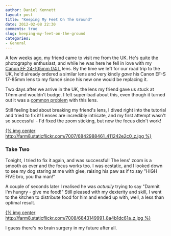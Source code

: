 ```yaml
---
author: Daniel Kennett
layout: post
title: "Keeping My Feet On The Ground"
date: 2012-02-08 22:30
comments: true
slug: keeping-my-feet-on-the-ground
categories: 
- General
---
```


A few weeks ago, my friend came to visit me from the UK. He's quite the photography enthusiast, and while he was here he fell in love with my [Canon EF 24-105mm f/4 L](http://www.the-digital-picture.com/Reviews/Canon-EF-24-105mm-f-4-L-IS-USM-Lens-Review.aspx) lens. By the time we left for our road trip to the UK, he'd already ordered a similar lens and very kindly *gave* his Canon EF-S 17-85mm lens to my fiancé since his new one would be replacing it.

Two days after we arrive in the UK, the lens my friend gave us stuck at 17mm and wouldn't budge. I felt super-bad about this, even though it turned out it was a [common problem](http://thydzik.com/canon-efs-17-85mm-is-stucklocked-zoom-repairdisassembly/) with this lens.

Still feeling bad about breaking my friend's lens, I dived right into the tutorial and tried to fix it! Lenses are incredibly intricate, and my first attempt wasn't so successful - I'd fixed the zoom sticking, but now the focus didn't work!

[{% img center http://farm8.staticflickr.com/7007/6842988461_411242e2c0_z.jpg %}](http://www.flickr.com/photos/ikenndac/6842988461/)

### Take Two ###

Tonight, I tried to fix it again, and was successful! The lens' zoom is a smooth as ever and the focus works too. I was ecstatic, and I looked down to see my dog staring at me with glee, raising his paw as if to say "HIGH FIVE bro, you tha man!"

A couple of seconds later I realised he was *actually* trying to say "Damnit I'm hungry - give me food!" Still pleased with my dexterity and skill, I went to the kitchen to distribute food for him and ended up with, well, a less than optimal result.

[{% img center http://farm8.staticflickr.com/7008/6843149991_8a4b1dc61a_z.jpg %}](http://www.flickr.com/photos/ikenndac/6843149991/)

I guess there's no brain surgery in my future after all.
